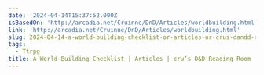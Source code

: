 ```yaml
---
date: '2024-04-14T15:37:52.000Z'
isBasedOn: 'http://arcadia.net/Cruinne/DnD/Articles/worldbuilding.html'
link: 'http://arcadia.net/Cruinne/DnD/Articles/worldbuilding.html'
slug: 2024-04-14-a-world-building-checklist-or-articles-or-crus-dandd-reading-room
tags:
  - Ttrpg
title: A World Building Checklist | Articles | cru’s D&D Reading Room
---
```


